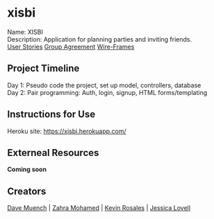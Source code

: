 # xisbi
Name: XISBI   
Description: Application for planning parties and inviting friends.     
[User Stories](/project-assets/Readmes/userStories.md)
[Group Agreement](/project-assets/Readmes/groupAgreement.md)
[Wire-Frames](/project-assets/Readmes/wire-frames.md)

## Project Timeline
Day 1: Pseudo code the project, set up model, controllers, database       
Day 2: Pair programming: Auth, login, signup, HTML forms/templating

## Instructions for Use
Heroku site: https://xisbi.herokuapp.com/

## Externeal Resources
**Coming soon**

## Creators
[Dave Muench](https://github.com/RazorWire13) | [Zahra Mohamed](https://github.com/zahram1087) | [Kevin Rosales](https://github.com/Kevinrosales) | [Jessica Lovell](https://github.com/JessLovell)        
